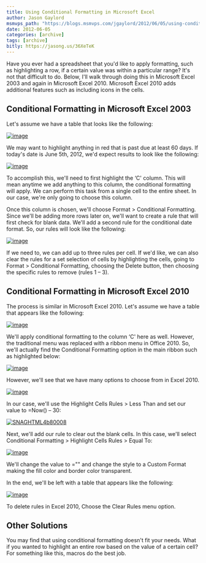 ```yaml
---
title: Using Conditional Formatting in Microsoft Excel
author: Jason Gaylord
msmvps_path: "https://blogs.msmvps.com/jgaylord/2012/06/05/using-conditional-formatting-in-microsoft-excel/"
date: 2012-06-05
categories: [archive]
tags: [archive]
bitly: https://jasong.us/36XeTeK
---
```


Have you ever had a spreadsheet that you'd like to apply formatting, such as highlighting a row, if a certain value was within a particular range? It's not that difficult to do. Below, I'll walk through doing this in Microsoft Excel 2003 and again in Microsoft Excel 2010. Microsoft Excel 2010 adds additional features such as including icons in the cells.

## Conditional Formatting in Microsoft Excel 2003
Let's assume we have a table that looks like the following:

[![image](http://jasongaylord.com/Media/Default/Windows-Live-Writer/Using-Conditional-Formatting-in-Microsof_D55C/image_thumb.png "image")](http://jasongaylord.com/Media/Default/Windows-Live-Writer/Using-Conditional-Formatting-in-Microsof_D55C/image_2.png)

We may want to highlight anything in red that is past due at least 60 days. If today's date is June 5th, 2012, we'd expect results to look like the following:

[![image](http://jasongaylord.com/Media/Default/Windows-Live-Writer/Using-Conditional-Formatting-in-Microsof_D55C/image_thumb_1.png "image")](http://jasongaylord.com/Media/Default/Windows-Live-Writer/Using-Conditional-Formatting-in-Microsof_D55C/image_4.png)

To accomplish this, we'll need to first highlight the ‘C' column. This will mean anytime we add anything to this column, the conditional formatting will apply. We can perform this task from a single cell to the entire sheet. In our case, we're only going to choose this column.

Once this column is chosen, we'll choose Format > Conditional Formatting. Since we'll be adding more rows later on, we'll want to create a rule that will first check for blank data. We'll add a second rule for the conditional date format. So, our rules will look like the following:

[![image](http://jasongaylord.com/Media/Default/Windows-Live-Writer/Using-Conditional-Formatting-in-Microsof_D55C/image_thumb_2.png "image")](http://jasongaylord.com/Media/Default/Windows-Live-Writer/Using-Conditional-Formatting-in-Microsof_D55C/image_6.png)

If we need to, we can add up to three rules per cell. If we'd like, we can also clear the rules for a set selection of cells by highlighting the cells, going to Format > Conditional Formatting, choosing the Delete button, then choosing the specific rules to remove (rules 1 – 3).

## Conditional Formatting in Microsoft Excel 2010
The process is similar in Microsoft Excel 2010. Let's assume we have a table that appears like the following:

[![image](http://jasongaylord.com/Media/Default/Windows-Live-Writer/Using-Conditional-Formatting-in-Microsof_D55C/image_thumb_3.png "image")](http://jasongaylord.com/Media/Default/Windows-Live-Writer/Using-Conditional-Formatting-in-Microsof_D55C/image_8.png)

We'll apply conditional formatting to the column ‘C' here as well. However, the traditional menu was replaced with a ribbon menu in Office 2010. So, we'll actually find the Conditional Formatting option in the main ribbon such as highlighted below:

[![image](http://jasongaylord.com/Media/Default/Windows-Live-Writer/Using-Conditional-Formatting-in-Microsof_D55C/image_thumb_4.png "image")](http://jasongaylord.com/Media/Default/Windows-Live-Writer/Using-Conditional-Formatting-in-Microsof_D55C/image_10.png)

However, we'll see that we have many options to choose from in Excel 2010.

[![image](http://jasongaylord.com/Media/Default/Windows-Live-Writer/Using-Conditional-Formatting-in-Microsof_D55C/image_thumb_5.png "image")](http://jasongaylord.com/Media/Default/Windows-Live-Writer/Using-Conditional-Formatting-in-Microsof_D55C/image_12.png)

In our case, we'll use the Highlight Cells Rules > Less Than and set our value to =Now() – 30:

[![SNAGHTML4b80008](http://jasongaylord.com/Media/Default/Windows-Live-Writer/Using-Conditional-Formatting-in-Microsof_D55C/SNAGHTML4b80008_thumb.png "SNAGHTML4b80008")](http://jasongaylord.com/Media/Default/Windows-Live-Writer/Using-Conditional-Formatting-in-Microsof_D55C/SNAGHTML4b80008.png)

Next, we'll add our rule to clear out the blank cells. In this case, we'll select Conditional Formatting > Highlight Cells Rules > Equal To:

[![image](http://jasongaylord.com/Media/Default/Windows-Live-Writer/Using-Conditional-Formatting-in-Microsof_D55C/image_thumb_6.png "image")](http://jasongaylord.com/Media/Default/Windows-Live-Writer/Using-Conditional-Formatting-in-Microsof_D55C/image_14.png)

We'll change the value to ="" and change the style to a Custom Format making the fill color and border color transparent.

In the end, we'll be left with a table that appears like the following:

[![image](http://jasongaylord.com/Media/Default/Windows-Live-Writer/Using-Conditional-Formatting-in-Microsof_D55C/image_thumb_7.png "image")](http://jasongaylord.com/Media/Default/Windows-Live-Writer/Using-Conditional-Formatting-in-Microsof_D55C/image_16.png)

To delete rules in Excel 2010, Choose the Clear Rules menu option.

## Other Solutions
You may find that using conditional formatting doesn't fit your needs. What if you wanted to highlight an entire row based on the value of a certain cell? For something like this, macros do the best job.